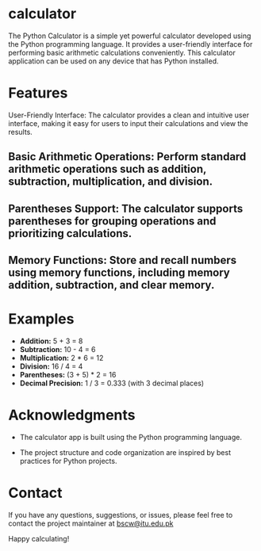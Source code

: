 # calculator

The Python Calculator is a simple yet powerful calculator developed using the Python programming language. It provides a user-friendly interface for performing basic arithmetic calculations conveniently. This calculator application can be used on any device that has Python installed.

# Features
User-Friendly Interface: The calculator provides a clean and intuitive user interface, making it easy for users to input their calculations and view the results.

## Basic Arithmetic Operations: Perform standard arithmetic operations such as addition, subtraction, multiplication, and division.

## Parentheses Support: The calculator supports parentheses for grouping operations and prioritizing calculations.

## Memory Functions: Store and recall numbers using memory functions, including memory addition, subtraction, and clear memory.

# Examples
- **Addition:** 5 + 3 = 8
- **Subtraction:** 10 - 4 = 6
- **Multiplication:** 2 * 6 = 12
- **Division:** 16 / 4 = 4
- **Parentheses:** (3 + 5) * 2 = 16
- **Decimal Precision:** 1 / 3 = 0.333 (with 3 decimal places)

# Acknowledgments
- The calculator app is built using the Python programming language.

- The project structure and code organization are inspired by best practices for Python projects.

# Contact
If you have any questions, suggestions, or issues, please feel free to contact the project maintainer at bscw@itu.edu.pk

Happy calculating!
